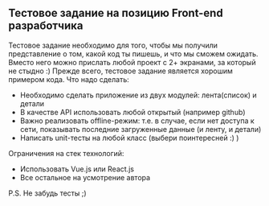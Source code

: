 ## **Тестовое задание на позицию Front-end разработчика**
Тестовое задание необходимо для того, чтобы мы получили представление о том, какой код ты пишешь, и что мы сможем ожидать. Вместо него можно прислать любой проект с 2+ экранами, за который не стыдно :)
Прежде всего, тестовое задание является хорошим примером кода.
Что надо сделать:
* Необходимо сделать приложение из двух модулей: лента(список) и детали
* В качестве API использовать любой открытый (например github)
* Важно реализовать offline-режим: т.е. в случае, если нет доступа к сети, показывать последние загруженные данные (и ленту, и детали)
* Написать unit-тесты на любой класс (выбери поинтересней :) )

Ограничения на стек технологий:
* Использовать Vue.js или React.js
* Все остальное на усмотрение автора

P.S. Не забудь тесты ;)
